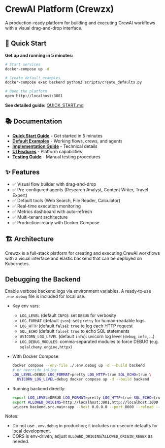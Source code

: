 # CrewAI Platform (Crewzx)

A production-ready platform for building and executing CrewAI workflows with a visual drag-and-drop interface.

## 🚀 Quick Start

**Get up and running in 5 minutes:**

```bash
# Start services
docker-compose up -d

# Create default examples
docker-compose exec backend python3 scripts/create_defaults.py

# Open the platform
open http://localhost:3001
```

**See detailed guide:** [QUICK_START.md](./QUICK_START.md)

## 📚 Documentation

- **[Quick Start Guide](./QUICK_START.md)** - Get started in 5 minutes
- **[Default Examples](./DEFAULT_EXAMPLES.md)** - Working flows, crews, and agents
- **[Implementation Guide](./DEFAULT_EXAMPLES_IMPLEMENTATION.md)** - Technical details
- **[UI Features](./README_UI_FIXES.md)** - Platform capabilities
- **[Testing Guide](./TESTING_GUIDE.md)** - Manual testing procedures

## ✨ Features

- ✅ Visual flow builder with drag-and-drop
- ✅ Pre-configured agents (Research Analyst, Content Writer, Travel Expert)
- ✅ Default tools (Web Search, File Reader, Calculator)
- ✅ Real-time execution monitoring
- ✅ Metrics dashboard with auto-refresh
- ✅ Multi-tenant architecture
- ✅ Production-ready with Docker Compose

## 🏗️ Architecture

Crewzx is a full-stack platform for creating and executing CrewAI workflows with a visual interface and elastic backend that can be deployed on Kubernetes.

## Debugging the Backend

Enable verbose backend logs via environment variables. A ready‑to‑use `.env.debug` file is included for local use.

- Key env vars:
  - `LOG_LEVEL` (default `INFO`): set `DEBUG` for verbosity
  - `LOG_FORMAT` (default `json`): set `pretty` for human‑readable logs
  - `LOG_HTTP` (default `false`): `true` to log each HTTP request
  - `SQL_ECHO` (default `false`): `true` to echo SQL statements
  - `UVICORN_LOG_LEVEL` (default `info`): uvicorn log level (`debug`, `info`, ...)
  - `LOG_DEBUG_MODULES`: comma‑separated modules to force DEBUG (e.g. `sqlalchemy.engine,httpx`)

- With Docker Compose:
  ```bash
  docker compose --env-file ./.env.debug up -d --build backend
  # or override inline
  LOG_LEVEL=DEBUG LOG_FORMAT=pretty LOG_HTTP=true SQL_ECHO=true \
    UVICORN_LOG_LEVEL=debug docker compose up -d --build backend
  ```

- Running backend directly:
  ```bash
  export LOG_LEVEL=DEBUG LOG_FORMAT=pretty LOG_HTTP=true SQL_ECHO=true UVICORN_LOG_LEVEL=debug
  export ALLOWED_ORIGINS=http://localhost:3001,http://localhost:3000
  uvicorn backend.src.main:app --host 0.0.0.0 --port 8000 --reload --log-level "$UVICORN_LOG_LEVEL"
  ```

Notes:
- Do not use `.env.debug` in production; it includes non‑secure defaults for local development.
- CORS is env‑driven; adjust `ALLOWED_ORIGINS`/`ALLOWED_ORIGIN_REGEX` as needed.
